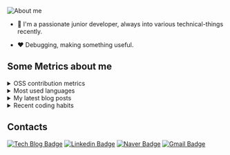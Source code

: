 ![About me](https://capsule-render.vercel.app/api?type=waving&color=0:0096c7,25:0077b6,50:00b4d8,75:90e0ef,100:caf0f8&text=Gyubong%20Lee&fontAlign=25&fontAlignY=32&height=150&fontSize=50&fontColor=ffffff)

* :wave: I'm a passionate junior developer, always into various technical-things recently.

* :heart: Debugging, making something useful.

<!-- :fire: Aims to be -->

## Some Metrics about me

<details>
<summary>OSS contribution metrics</summary>

![](https://github.com/jopemachine/jopemachine/blob/master/metrics/base.svg)
</details>

<details>
<summary>Most used languages</summary>

![](https://github.com/jopemachine/jopemachine/blob/master/metrics/language.svg)
</details>

<details>
<summary>My latest blog posts</summary>

[![](https://github.com/jopemachine/jopemachine/blob/master/metrics/rss.svg)](https://jopemachine.github.io/)
</details>

<details>
<summary>Recent coding habits</summary>

![](https://github.com/jopemachine/jopemachine/blob/master/metrics/habits.svg)
</details>

## Contacts

[![Tech Blog Badge](http://img.shields.io/badge/-Tech%20blog-black?style=flat-square&logo=github&link=https://jopemachine.github.io/)](https://jopemachine.github.io/)
[![Linkedin Badge](https://img.shields.io/badge/-LinkedIn-blue?style=flat-square&logo=Linkedin&logoColor=white&link=https://www.linkedin.com/in/gyu-bong-lee-a1a76b197/)](https://www.linkedin.com/in/gyubong-lee-a1a76b197/)
[![Naver Badge](https://img.shields.io/badge/Naver-03C75A?style=flat-square&logo=Naver&logoColor=white&link=mailto:jopemachine@naver.com)](mailto:jopemachine@naver.com)
[![Gmail Badge](https://img.shields.io/badge/Gmail-d14836?style=flat-square&logo=Gmail&logoColor=white&link=mailto:jopemachine@gmail.com)](mailto:jopemachine@gmail.com)

<!-- Tip: You can always find me on Github. -->

<!-- <a href="https://twitter.com/jopemachine">
  <img src="https://img.shields.io/badge/Twitter-%231DA1F2.svg?style=for-the-badge&logo=Twitter&logoColor=white" style="height: 21px;" />
</a>
 -->
